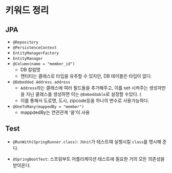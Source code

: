 # 키워드 정리

## JPA
- `@Repository`
- `@PersistenceContext`
- `EntityManagerFactory`
- `EntityManager`
- `@Column(name = "member_id")`
    - DB 칼럼명
    - 엔티티는 클래스로 타입을 유추할 수 있지만, DB 테이블은 타입이 없다.
- `@Embedded Address address`
    - `Address`라는 클래스에 여러 필드들을 추가해주고, 이를 set 시켜주는 생성자만을 지닌 클래스를 생성하면 이는 `@Embeddable`로 설정할 수있다. (
    - 이를 통해서 도로명, 도시, zipcode등을 하나의 변수로 사용가능하다.
- `@OneToMany(mappedBy = "member")`
    - mappdedBy는 연관관계 '을'이 사용


## Test
- `@RunWith(SpringRunner.class)`: `JUnit`가 테스트때 실행시킬 `class`를 명시해 준다.

- `@SpringBootTest`: 스프링부트 어플리케이션 테스트에 필요한 거의 모든 의존성을 받아온다.